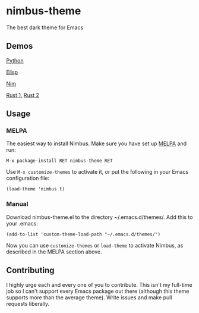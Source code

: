 # nimbus-theme
The best dark theme for Emacs

## Demos

[Python](http://imgur.com/2Ij1ROs)

[Elisp](http://imgur.com/iSXPuqB)

[Nim](https://i.imgur.com/nPLOtwL.png)

[Rust 1](https://i.imgur.com/aC2ITgM.png), [Rust 2](https://i.imgur.com/2oYvqKk.png)

## Usage

### MELPA

The easiest way to install Nimbus. Make sure you have set up [MELPA](http://melpa.milkbox.net/#/getting-started) and run:

```
M-x package-install RET nimbus-theme RET
```

Use `M-x customize-themes` to activate it, or put the following in your Emacs configuration file:

```
(load-theme 'nimbus t)
```

### Manual

Download nimbus-theme.el to the directory ~/.emacs.d/themes/. Add this to your .emacs:

```elisp         
(add-to-list 'custom-theme-load-path "~/.emacs.d/themes/")
```             

Now you can use `customize-themes` or `load-theme` to activate Nimbus, as described in the MELPA section above.

## Contributing

I highly urge each and every one of you to contribute. This isn't my full-time job so I can't support every Emacs package out there (although this theme supports more than the average theme). Write issues and make pull requests liberally.
